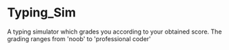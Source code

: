 # Typing_Sim
A typing simulator which grades you according to your obtained score. The grading ranges from 'noob' to 'professional coder'
